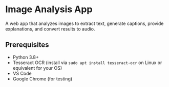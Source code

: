 # Image Analysis App

A web app that analyzes images to extract text, generate captions, provide explanations, and convert results to audio.

## Prerequisites
- Python 3.8+
- Tesseract OCR (install via `sudo apt install tesseract-ocr` on Linux or equivalent for your OS)
- VS Code
- Google Chrome (for testing)

